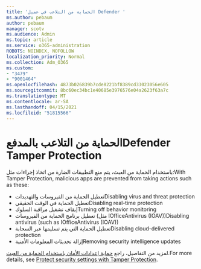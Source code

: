 ```yaml
---
title: 'الحماية من التلاعب في عميل Defender '
ms.author: pebaum
author: pebaum
manager: scotv
ms.audience: Admin
ms.topic: article
ms.service: o365-administration
ROBOTS: NOINDEX, NOFOLLOW
localization_priority: Normal
ms.collection: Adm_O365
ms.custom:
- "3479"
- "9001464"
ms.openlocfilehash: 4873b026839b7cde8221bf8389cd33023056e605
ms.sourcegitcommit: 8bc60ec34bc1e40685e3976576e04a2623f63a7c
ms.translationtype: MT
ms.contentlocale: ar-SA
ms.lasthandoff: 04/15/2021
ms.locfileid: "51815566"
---
```

# <a name="defender-tamper-protection"></a><span data-ttu-id="d3254-102">الحماية من التلاعب بالمدفع</span><span class="sxs-lookup"><span data-stu-id="d3254-102">Defender Tamper Protection</span></span> 

<span data-ttu-id="d3254-103">باستخدام الحماية من العبث، يتم منع التطبيقات الضارة من اتخاذ إجراءات مثل:</span><span class="sxs-lookup"><span data-stu-id="d3254-103">With Tamper Protection, malicious apps are prevented from taking actions such as these:</span></span>

- <span data-ttu-id="d3254-104">تعطيل الحماية من الفيروسات والتهديدات</span><span class="sxs-lookup"><span data-stu-id="d3254-104">Disabling virus and threat protection</span></span>
- <span data-ttu-id="d3254-105">تعطيل الحماية في الوقت الحقيقي</span><span class="sxs-lookup"><span data-stu-id="d3254-105">Disabling real-time protection</span></span>
- <span data-ttu-id="d3254-106">إيقاف تشغيل مراقبة السلوك</span><span class="sxs-lookup"><span data-stu-id="d3254-106">Turning off behavior monitoring</span></span>
- <span data-ttu-id="d3254-107">تعطيل برنامج الحماية من الفيروسات (مثل IOfficeAntivirus (IOAV))</span><span class="sxs-lookup"><span data-stu-id="d3254-107">Disabling antivirus (such as IOfficeAntivirus (IOAV))</span></span>
- <span data-ttu-id="d3254-108">تعطيل الحماية التي يتم تسليمها عبر السحابة</span><span class="sxs-lookup"><span data-stu-id="d3254-108">Disabling cloud-delivered protection</span></span>
- <span data-ttu-id="d3254-109">إزالة تحديثات المعلومات الأمنية</span><span class="sxs-lookup"><span data-stu-id="d3254-109">Removing security intelligence updates</span></span>

<span data-ttu-id="d3254-110">لمزيد من التفاصيل، راجع [حماية إعدادات الأمان باستخدام الحماية من العبث](https://docs.microsoft.com/windows/security/threat-protection/windows-defender-antivirus/prevent-changes-to-security-settings-with-tamper-protection).</span><span class="sxs-lookup"><span data-stu-id="d3254-110">For more details, see [Protect security settings with Tamper Protection](https://docs.microsoft.com/windows/security/threat-protection/windows-defender-antivirus/prevent-changes-to-security-settings-with-tamper-protection).</span></span>